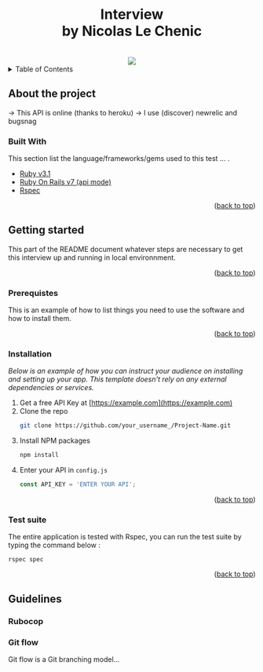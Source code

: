 <h1 align="center">Interview<br/>by Nicolas Le Chenic</h1>

<br/>

<div align="center">
  <a href="https://codeclimate.com/github/nicolaslechenic/rails-api-interview-template/maintainability"><img src="https://api.codeclimate.com/v1/badges/5315dc0642eaf162b890/maintainability" /></a>
</div>

<!-- TABLE OF CONTENTS -->
<details>
  <summary>Table of Contents</summary>
  <ol>
    <li>
      <a href="#about-the-project">About this test</a>
      <ul>
        <li><a href="#built-with">Built With</a></li>
      </ul>
    </li>
    <li>
      <a href="#getting-started">Getting Started</a>
      <ul>
        <li><a href="#prerequisites">Prerequisites</a></li>
        <li><a href="#installation">Installation</a></li>
        <li><a href="#test-suite">Test suite</a></li>
      </ul>
    </li>
    <li>
      <a href="#getting-started">Guidelines</a>
      <ul>
        <li><a href="#rubocop">Rubocop</a></li>
        <li><a href="#git-flow">Git flow</a></li>
      </ul>
    </li>
  </ol>
</details>

## About the project

-> This API is online (thanks to heroku)
-> I use (discover) newrelic and bugsnag


### Built With

This section list the language/frameworks/gems used to this test ... .

* [Ruby v3.1](https://reactjs.org/)
* [Ruby On Rails v7 (api mode)](https://nextjs.org/)
* [Rspec](https://relishapp.com/rspec)

<p align="right">(<a href="#top">back to top</a>)</p>



## Getting started

This part of the README document whatever steps are necessary to get this interview up and running in local environnment.

<p align="right">(<a href="#top">back to top</a>)</p>

### Prerequistes

This is an example of how to list things you need to use the software and how to install them.

<p align="right">(<a href="#top">back to top</a>)</p>

### Installation

_Below is an example of how you can instruct your audience on installing and setting up your app. This template doesn't rely on any external dependencies or services._

1. Get a free API Key at [https://example.com](https://example.com)
2. Clone the repo
   ```sh
   git clone https://github.com/your_username_/Project-Name.git
   ```
3. Install NPM packages
   ```sh
   npm install
   ```
4. Enter your API in `config.js`
   ```js
   const API_KEY = 'ENTER YOUR API';
   ```

<p align="right">(<a href="#top">back to top</a>)</p>

### Test suite

The entire application is tested with Rspec, you can run the test suite by typing the command below :

```shell
rspec spec
```

<p align="right">(<a href="#top">back to top</a>)</p>


## Guidelines


### Rubocop

### Git flow

Git flow is a Git branching model...